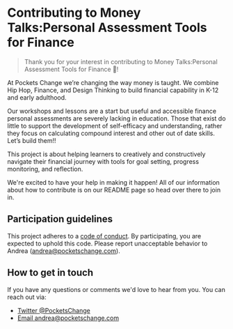 # Contributing to Money Talks:Personal Assessment Tools for Finance

>Thank you for your interest in contributing to Money Talks:Personal Assessment Tools for Finance :tada:! 

At Pockets Change we’re changing the way money is taught. We combine Hip Hop, Finance, and Design Thinking to build financial capability in K-12 and early adulthood.

Our workshops and lessons are a start but useful and accessible finance personal assessments are severely lacking in education. Those that exist do little to support the development of self-efficacy and understanding, rather they focus on calculating compound interest and other out of date skills. Let’s build them!!

This project is about helping learners to creatively and constructively navigate their financial journey with tools for goal setting, progress monitoring, and reflection. 

We're excited to have your help in making it happen! All of our information about how to contribute is on our README page so head over there to join in. 

## Participation guidelines

This project adheres to a [code of conduct](CODE_OF_CONDUCT.md). By participating, you are expected to uphold this code. Please report unacceptable behavior to Andrea (andrea@pocketschange.com).

## How to get in touch

If you have any questions or comments we'd love to hear from you. You can reach out via: 
* [Twitter @PocketsChange](https://twitter.com/PocketsChange)
* [Email andrea@pocketschange.com](andrea@pocketschange.com)

